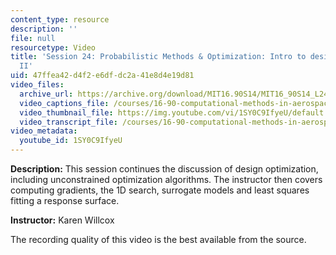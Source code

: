 ```yaml
---
content_type: resource
description: ''
file: null
resourcetype: Video
title: 'Session 24: Probabilistic Methods & Optimization: Intro to design optimization
  II'
uid: 47ffea42-d4f2-e6df-dc2a-41e8d4e19d81
video_files:
  archive_url: https://archive.org/download/MIT16.90S14/MIT16_90S14_L24_300k.mp4
  video_captions_file: /courses/16-90-computational-methods-in-aerospace-engineering-spring-2014/ee0be7ef657f58188f50efc8007f9f81_1SY0C9IfyeU.vtt
  video_thumbnail_file: https://img.youtube.com/vi/1SY0C9IfyeU/default.jpg
  video_transcript_file: /courses/16-90-computational-methods-in-aerospace-engineering-spring-2014/68ed2f2eaefc9deb714ae03fccb7dc32_1SY0C9IfyeU.pdf
video_metadata:
  youtube_id: 1SY0C9IfyeU
---
```


**Description:** This session continues the discussion of design optimization, including unconstrained optimization algorithms. The instructor then covers computing gradients, the 1D search, surrogate models and least squares fitting a response surface.

**Instructor:** Karen Willcox

The recording quality of this video is the best available from the source.